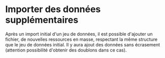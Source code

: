 # Importer des données supplémentaires



Après un import initial d'un jeu de données, il est possible d'ajouter un fichier, de nouvelles ressources en masse, respectant la même structure que le jeu de données initial. Il y aura ajout des données sans écrasement \(attention possibilité d'obtenir des doublons dans ce cas\).

